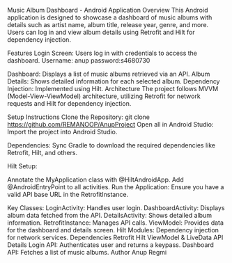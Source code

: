 

Music Album Dashboard - Android Application
Overview
This Android application is designed to showcase a dashboard of music albums with details such as artist name, album title, release year, genre, and more. Users can log in and view album details using Retrofit and Hilt for dependency injection.

Features
Login Screen: Users log in with credentials to access the dashboard.
Username: anup
password:s4680730

Dashboard: Displays a list of music albums retrieved via an API.
Album Details: Shows detailed information for each selected album.
Dependency Injection: Implemented using Hilt.
Architecture
The project follows MVVM (Model-View-ViewModel) architecture, utilizing Retrofit for network requests and Hilt for dependency injection.

Setup Instructions
Clone the Repository:
git clone <https://github.com/REMANOOP/AnupProject>
Open all in Android Studio: Import the project into Android Studio.

Dependencies: Sync Gradle to download the required dependencies like Retrofit, Hilt, and others.

Hilt Setup:

Annotate the MyApplication class with @HiltAndroidApp.
Add @AndroidEntryPoint to all activities.
Run the Application: Ensure you have a valid API base URL in the RetrofitInstance.

Key Classes:
LoginActivity: Handles user login.
DashboardActivity: Displays album data fetched from the API.
DetailsActivity: Shows detailed album information.
RetrofitInstance: Manages API calls.
ViewModel: Provides data for the dashboard and details screen.
Hilt Modules: Dependency injection for network services.
Dependencies
Retrofit
Hilt
ViewModel & LiveData
API Details
Login API: Authenticates user and returns a keypass.
Dashboard API: Fetches a list of music albums.
Author
Anup Regmi
